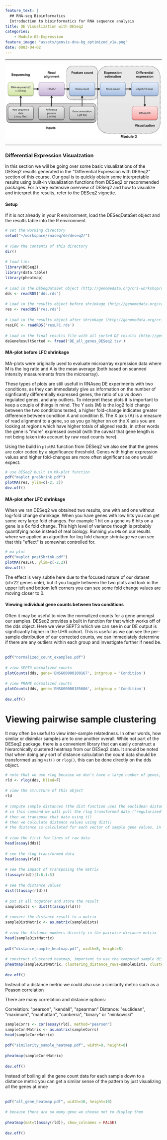 ```yaml
---
feature_text: |
  ## RNA-seq Bioinformatics
  Introduction to bioinformatics for RNA sequence analysis
title: DE Visualization with DESeq2
categories:
    - Module-03-Expression
feature_image: "assets/genvis-dna-bg_optimized_v1a.png"
date: 0003-04-02
---
```


***

![RNA-seq_Flowchart4](/assets/module_3/RNA-seq_Flowchart4-2.png)

***


### Differential Expression Visualzation
In this section we will be going over some basic visualizations of the DESeq2 results generated in the "Differential Expression with DESeq2" section of this course. Our goal is to quickly obtain some interpretable results using built-in visualization functions from DESeq2 or recommended packages. For a very extensive overview of DESeq2 and how to visualize and interpret the results, refer to the DESeq2 vignette.

#### Setup
If it is not already in your R environment, load the DESeqDataSet object and the results table into the R environment.

```R
# set the working directory
setwd("~/workspace/rnaseq/de/deseq2/")

# view the contents of this directory
dir()

# load libs
library(DESeq2)
library(data.table)
library(pheatmap)

# Load in the DESeqDataSet object (http://genomedata.org/cri-workshop/deseq2/dds.rds)
dds <- readRDS('dds.rds')

# Load in the results object before shrinkage (http://genomedata.org/cri-workshop/deseq2/res.rds)
res <- readRDS('res.rds')

# Load in the results object after shrinkage (http://genomedata.org/cri-workshop/deseq2/resLFC.rds)
resLFC <- readRDS('resLFC.rds')

# Load in the final results file with all sorted DE results (http://genomedata.org/cri-workshop/deseq2/DE_all_genes_DESeq2.tsv)
deGeneResultSorted <- fread('DE_all_genes_DESeq2.tsv') 
```

#### MA-plot before LFC shrinkage
MA-plots were originally used to evaluate microarray expression data where M is the log ratio and A is the mean average (both based on scanned intensity measurements from the microarray). 

These types of plots are still usefull in RNAseq DE experiments with two conditions, as they can immediately give us information on the number of signficantly differentially expressed genes, the ratio of up vs down regulated genes, and any outliers. To interpret these plots it is important to keep a couple of things in mind. The Y axis (M) is the log2 fold change between the two conditions tested, a higher fold-change indicates greater difference between condition A and condition B. The X axis (A) is a measure of read alignment to a gene, so as you go higher on on the X axis you are looking at regions which have higher totals of aligned reads, in other words the gene is "more" expressed overall (with the caveat that gene length is not being taken into account by raw read counts here). 

Using the build in `plotMA` function from DESeq2 we also see that the genes are color coded by a significance threshold. Genes with higher expression values and higher fold-changes are more often significant as one would expect.

```R
# use DESeq2 built in MA-plot function
pdf("maplot_preShrink.pdf")
plotMA(res, ylim=c(-2, 2))
dev.off()

```

#### MA-plot after LFC shrinkage
When we ran DESeq2 we obtained two results, one with and one without log-fold change shrinkage. When you have genes with low hits you can get some very large fold changes. For example 1 hit on a gene vs 6 hits on a gene is a 6x fold change. This high level of variance though is probably quantifying noise instead of real biology. Running `plotMA` on our results where we applied an algorithm for log fold change shrinkage we can see that this "effect" is somewhat controlled for.

```R
# ma plot
pdf("maplot_postShrink.pdf")
plotMA(resLFC, ylim=c(-2,2))
dev.off()
```

The effect is very subtle here due to the focused nature of our dataset (chr22 genes onle), but if you toggle between the two plots and look in the upper left and bottom left corners you can see some fold change values are moving closer to 0.

#### Viewing individual gene counts between two conditions
Often it may be useful to view the normalized counts for a gene amongst our samples. DESeq2 provides a built in function for that which works off of the dds object. Here we view SEPT3 which we can see in our DE output is significantly higher in the UHR cohort. This is useful as we can see the per-sample distribution of our corrected counts, we can immediately determine if there are any outliers within each group and investigate further if need be.

```R

pdf("normalized_count_examples.pdf")

# view SEPT3 normalized counts
plotCounts(dds, gene='ENSG00000100167', intgroup = 'Condition')

# view PRAME normalized counts
plotCounts(dds, gene='ENSG00000185686', intgroup = 'Condition')

dev.off()

```

# Viewing pairwise sample clustering
It may often be useful to view inter-sample relatedness. In other words, how similar or disimilar samples are to one another overall. While not part of the DESeq2 package, there is a convenient library that can easily construct a hierarchically clustered heatmap from our DESeq2 data. It should be noted that when doing any sort of distance calculation the count data should be transformed using `vst()` or `rlog()`, this can be done directly on the dds object.

```R
# note that we use rlog because we don't have a large number of genes, for a typical DE experiment with 1000's of genes use the vst() function
rld <- rlog(dds, blind=F)

# view the structure of this object
rld

# compute sample distances (the dist function uses the euclidean distance metric by default)
# in this command we will pull the rlog transformed data ("regularized" log2 transformed, see ?rlog for details) using "assay"
# then we transpose that data using t()
# then we calculate distance values using dist() 
# the distance is calculated for each vector of sample gene values, in a pairwise fashion comparing all samples

# view the first few lines of raw data
head(assay(dds))

# see the rlog transformed data
head(assay(rld))

# see the impact of transposing the matrix
t(assay(rld))[1:6,1:5]

# see the distance values
dist(t(assay(rld)))

# put it all together and store the result
sampleDists <- dist(t(assay(rld)))

# convert the distance result to a matrix
sampleDistMatrix <- as.matrix(sampleDists)

# view the distance numbers directly in the pairwise distance matrix
head(sampleDistMatrix)

pdf("distance_sample_heatmap.pdf", width=8, height=8)

# construct clustered heatmap, important to use the computed sample distances for clustering
pheatmap(sampleDistMatrix, clustering_distance_rows=sampleDists, clustering_distance_cols=sampleDists)

dev.off()
```

Instead of a distance metric we could also use a similarity metric such as a Peason correlation

There are many correlation and distance options:

Correlation: "pearson", "kendall", "spearman"
Distance: "euclidean", "maximum", "manhattan", "canberra", "binary" or "minkowski"

```R
sampleCorrs <- cor(assay(rld), method="pearson")
sampleCorrMatrix <- as.matrix(sampleCorrs)
head(sampleCorrMatrix)

pdf("similarity_sample_heatmap.pdf", width=8, height=8)

pheatmap(sampleCorrMatrix)

dev.off()

``` 

Instead of boiling all the gene count data for each sample down to a distance metric you can 
get a similar sense of the pattern by just visualizing all the genes at once

```R

pdf("all_gene_heatmap.pdf", width=10, height=10)

# because there are so many gene we choose not to display them

pheatmap(mat=t(assay(rld)), show_colnames = FALSE)

dev.off()

```

